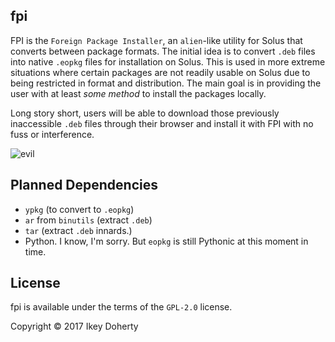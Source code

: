 fpi
----

FPI is the `Foreign Package Installer`, an `alien`-like utility for Solus that
converts between package formats. The initial idea is to convert `.deb` files
into native `.eopkg` files for installation on Solus. This is used in more
extreme situations where certain packages are not readily usable on Solus due to
being restricted in format and distribution. The main goal is in providing the
user with at least _some method_ to install the packages locally.

Long story short, users will be able to download those previously inaccessible
`.deb` files through their browser and install it with FPI with no fuss or
interference.

![evil](https://raw.githubusercontent.com/solus-project/fpi/master/.github/9KCIeJi.gif)


Planned Dependencies
--------------------

 * `ypkg` (to convert to `.eopkg`)
 * `ar` from `binutils` (extract `.deb`)
 * `tar` (extract `.deb` innards.)
 * Python. I know, I'm sorry. But `eopkg` is still Pythonic at this moment in time.

License
-------

fpi is available under the terms of the `GPL-2.0` license.

Copyright © 2017 Ikey Doherty


